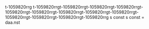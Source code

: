 t-1059820rrg
t-1059820rrgt-1059820rrgt-1059820rrgt-1059820rrgt-1059820rrgt-1059820rrgt-1059820rrgt-1059820rrgt-1059820rrgt-1059820rrgt-1059820rrgt-1059820rrgt-1059820rrg
s const 
s const 
= daa.nst 
